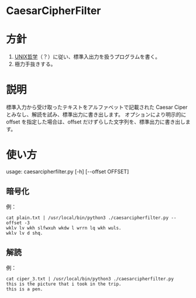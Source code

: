 # CaesarCipherFilter

# 方針
1.  [UNIX哲学](https://ja.wikipedia.org/wiki/UNIX%E5%93%B2%E5%AD%A6)（？）に従い、標準入出力を扱うプログラムを書く。
2. 極力手抜きする。


# 説明
標準入力から受け取ったテキストをアルファベットで記載された Caesar Ciper とみなし、解読を試み、標準出力に書き出します。
オプションにより明示的に offset を指定した場合は、offset だけずらした文字列を、標準出力に書き出します。

# 使い方
usage: caesarcipherfilter.py [-h] [--offset OFFSET]

## 暗号化
例：
```
cat plain.txt | /usr/local/bin/python3 ./caesarcipherfilter.py --offset -3
wklv lv wkh slfwxuh wkdw l wrrn lq wkh wuls.
wklv lv d shq.
```

## 解読
例：
```
cat ciper_3.txt | /usr/local/bin/python3 ./caesarcipherfilter.py            
this is the picture that i took in the trip.
this is a pen.
```
